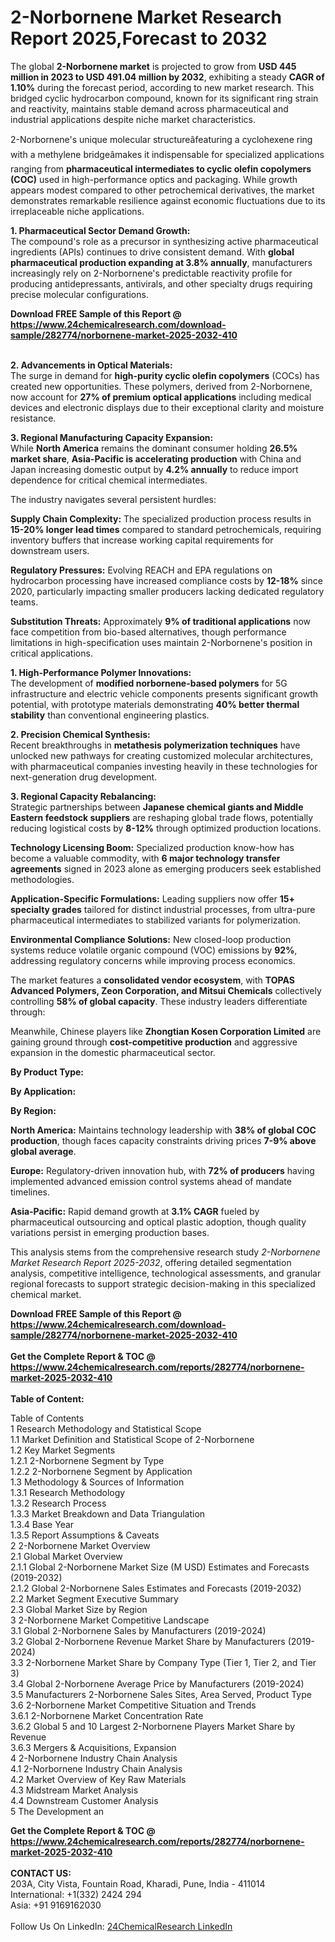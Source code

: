 <h1>2-Norbornene Market Research Report 2025,Forecast to 2032</h1><p>The global <strong>2-Norbornene market</strong> is projected to grow from <strong>USD 445 million in 2023 to USD 491.04 million by 2032</strong>, exhibiting a steady <strong>CAGR of 1.10%</strong> during the forecast period, according to new market research. This bridged cyclic hydrocarbon compound, known for its significant ring strain and reactivity, maintains stable demand across pharmaceutical and industrial applications despite niche market characteristics.</p><p>2-Norbornene's unique molecular structureâfeaturing a cyclohexene ring with a methylene bridgeâmakes it indispensable for specialized applications ranging from <strong>pharmaceutical intermediates to cyclic olefin copolymers (COC)</strong> used in high-performance optics and packaging. While growth appears modest compared to other petrochemical derivatives, the market demonstrates remarkable resilience against economic fluctuations due to its irreplaceable niche applications.</p><p><strong>1. Pharmaceutical Sector Demand Growth:</strong><br>
The compound's role as a precursor in synthesizing active pharmaceutical ingredients (APIs) continues to drive consistent demand. With <strong>global pharmaceutical production expanding at 3.8% annually</strong>, manufacturers increasingly rely on 2-Norbornene's predictable reactivity profile for producing antidepressants, antivirals, and other specialty drugs requiring precise molecular configurations.</p><div><b>Download FREE Sample of this Report @ 
            <a href="https://www.24chemicalresearch.com/download-sample/282774/norbornene-market-2025-2032-410">
            https://www.24chemicalresearch.com/download-sample/282774/norbornene-market-2025-2032-410</a></b></div><br><p><strong>2. Advancements in Optical Materials:</strong><br>
The surge in demand for <strong>high-purity cyclic olefin copolymers</strong> (COCs) has created new opportunities. These polymers, derived from 2-Norbornene, now account for <strong>27% of premium optical applications</strong> including medical devices and electronic displays due to their exceptional clarity and moisture resistance.</p><p><strong>3. Regional Manufacturing Capacity Expansion:</strong><br>
While <strong>North America</strong> remains the dominant consumer holding <strong>26.5% market share</strong>, <strong>Asia-Pacific is accelerating production</strong> with China and Japan increasing domestic output by <strong>4.2% annually</strong> to reduce import dependence for critical chemical intermediates.</p><p>The industry navigates several persistent hurdles:</p><p><strong>Supply Chain Complexity:</strong> The specialized production process results in <strong>15-20% longer lead times</strong> compared to standard petrochemicals, requiring inventory buffers that increase working capital requirements for downstream users.</p><p><strong>Regulatory Pressures:</strong> Evolving REACH and EPA regulations on hydrocarbon processing have increased compliance costs by <strong>12-18%</strong> since 2020, particularly impacting smaller producers lacking dedicated regulatory teams.</p><p><strong>Substitution Threats:</strong> Approximately <strong>9% of traditional applications</strong> now face competition from bio-based alternatives, though performance limitations in high-specification uses maintain 2-Norbornene's position in critical applications.</p><p><strong>1. High-Performance Polymer Innovations:</strong><br>
The development of <strong>modified norbornene-based polymers</strong> for 5G infrastructure and electric vehicle components presents significant growth potential, with prototype materials demonstrating <strong>40% better thermal stability</strong> than conventional engineering plastics.</p><p><strong>2. Precision Chemical Synthesis:</strong><br>
Recent breakthroughs in <strong>metathesis polymerization techniques</strong> have unlocked new pathways for creating customized molecular architectures, with pharmaceutical companies investing heavily in these technologies for next-generation drug development.</p><p><strong>3. Regional Capacity Rebalancing:</strong><br>
Strategic partnerships between <strong>Japanese chemical giants and Middle Eastern feedstock suppliers</strong> are reshaping global trade flows, potentially reducing logistical costs by <strong>8-12%</strong> through optimized production locations.</p><p><strong>Technology Licensing Boom:</strong> Specialized production know-how has become a valuable commodity, with <strong>6 major technology transfer agreements</strong> signed in 2023 alone as emerging producers seek established methodologies.</p><p><strong>Application-Specific Formulations:</strong> Leading suppliers now offer <strong>15+ specialty grades</strong> tailored for distinct industrial processes, from ultra-pure pharmaceutical intermediates to stabilized variants for polymerization.</p><p><strong>Environmental Compliance Solutions:</strong> New closed-loop production systems reduce volatile organic compound (VOC) emissions by <strong>92%</strong>, addressing regulatory concerns while improving process economics.</p><p>The market features a <strong>consolidated vendor ecosystem</strong>, with <strong>TOPAS Advanced Polymers, Zeon Corporation, and Mitsui Chemicals</strong> collectively controlling <strong>58% of global capacity</strong>. These industry leaders differentiate through:</p><p>Meanwhile, Chinese players like <strong>Zhongtian Kosen Corporation Limited</strong> are gaining ground through <strong>cost-competitive production</strong> and aggressive expansion in the domestic pharmaceutical sector.</p><p><strong>By Product Type:</strong></p><p><strong>By Application:</strong></p><p><strong>By Region:</strong></p><p><strong>North America:</strong> Maintains technology leadership with <strong>38% of global COC production</strong>, though faces capacity constraints driving prices <strong>7-9% above global average</strong>.</p><p><strong>Europe:</strong> Regulatory-driven innovation hub, with <strong>72% of producers</strong> having implemented advanced emission control systems ahead of mandate timelines.</p><p><strong>Asia-Pacific:</strong> Rapid demand growth at <strong>3.1% CAGR</strong> fueled by pharmaceutical outsourcing and optical plastic adoption, though quality variations persist in emerging production bases.</p><p>This analysis stems from the comprehensive research study <em>2-Norbornene Market Research Report 2025-2032</em>, offering detailed segmentation analysis, competitive intelligence, technological assessments, and granular regional forecasts to support strategic decision-making in this specialized chemical market.</p><div><b>Download FREE Sample of this Report @ 
            <a href="https://www.24chemicalresearch.com/download-sample/282774/norbornene-market-2025-2032-410">
            https://www.24chemicalresearch.com/download-sample/282774/norbornene-market-2025-2032-410</a></b></div><br><div><b>Get the Complete Report & TOC @ 
            <a href="https://www.24chemicalresearch.com/reports/282774/norbornene-market-2025-2032-410">
            https://www.24chemicalresearch.com/reports/282774/norbornene-market-2025-2032-410</a></b></div><br>
            <b>Table of Content:</b><p>Table of Contents<br />
1 Research Methodology and Statistical Scope<br />
1.1 Market Definition and Statistical Scope of 2-Norbornene<br />
1.2 Key Market Segments<br />
1.2.1 2-Norbornene Segment by Type<br />
1.2.2 2-Norbornene Segment by Application<br />
1.3 Methodology & Sources of Information<br />
1.3.1 Research Methodology<br />
1.3.2 Research Process<br />
1.3.3 Market Breakdown and Data Triangulation<br />
1.3.4 Base Year<br />
1.3.5 Report Assumptions & Caveats<br />
2 2-Norbornene Market Overview<br />
2.1 Global Market Overview<br />
2.1.1 Global 2-Norbornene Market Size (M USD) Estimates and Forecasts (2019-2032)<br />
2.1.2 Global 2-Norbornene Sales Estimates and Forecasts (2019-2032)<br />
2.2 Market Segment Executive Summary<br />
2.3 Global Market Size by Region<br />
3 2-Norbornene Market Competitive Landscape<br />
3.1 Global 2-Norbornene Sales by Manufacturers (2019-2024)<br />
3.2 Global 2-Norbornene Revenue Market Share by Manufacturers (2019-2024)<br />
3.3 2-Norbornene Market Share by Company Type (Tier 1, Tier 2, and Tier 3)<br />
3.4 Global 2-Norbornene Average Price by Manufacturers (2019-2024)<br />
3.5 Manufacturers 2-Norbornene Sales Sites, Area Served, Product Type<br />
3.6 2-Norbornene Market Competitive Situation and Trends<br />
3.6.1 2-Norbornene Market Concentration Rate<br />
3.6.2 Global 5 and 10 Largest 2-Norbornene Players Market Share by Revenue<br />
3.6.3 Mergers & Acquisitions, Expansion<br />
4 2-Norbornene Industry Chain Analysis<br />
4.1 2-Norbornene Industry Chain Analysis<br />
4.2 Market Overview of Key Raw Materials<br />
4.3 Midstream Market Analysis<br />
4.4 Downstream Customer Analysis<br />
5 The Development an</p><div><b>Get the Complete Report & TOC @ 
            <a href="https://www.24chemicalresearch.com/reports/282774/norbornene-market-2025-2032-410">
            https://www.24chemicalresearch.com/reports/282774/norbornene-market-2025-2032-410</a></b></div><br><b>CONTACT US:</b><br>
            203A, City Vista, Fountain Road, Kharadi, Pune, India - 411014<br>
            International: +1(332) 2424 294<br>
            Asia: +91 9169162030 <br><br>
            Follow Us On LinkedIn: <a href="https://www.linkedin.com/company/24chemicalresearch/">24ChemicalResearch LinkedIn</a>